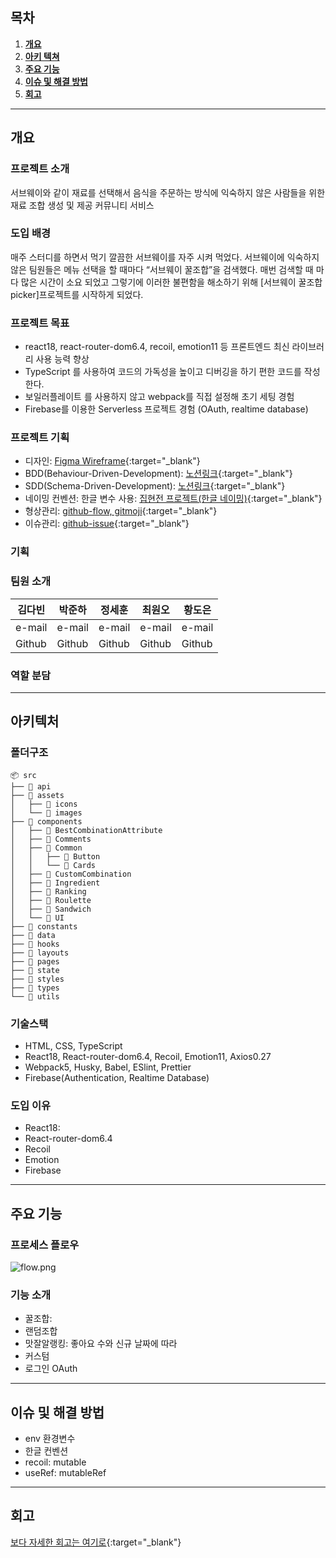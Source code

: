 ## 목차

1. [**개요**](#1)
2. [**아키 텍쳐**](#2)
3. [**주요 기능**](#3)
4. [**이슈 및 해결 방법**](#4)
5. [**회고**](#5)
   <br />

---

<div id="1"></div>

## 개요

### 프로젝트 소개

서브웨이와 같이 재료를 선택해서 음식을 주문하는 방식에 익숙하지 않은 사람들을 위한 재료 조합 생성 및 제공 커뮤니티 서비스

### 도입 배경

매주 스터디를 하면서 먹기 깔끔한 서브웨이를 자주 시켜 먹었다. 서브웨이에 익숙하지 않은 팀원들은 메뉴 선택을 할 때마다 “서브웨이 꿀조합”을 검색했다. 매번 검색할 때 마다 많은 시간이 소요 되었고 그렇기에 이러한 불편함을 해소하기 위해 [서브웨이 꿀조합 picker]프로젝트를 시작하게 되었다.

### 프로젝트 목표

- react18, react-router-dom6.4, recoil, emotion11 등 프론트엔드 최신 라이브러리 사용 능력 향상
- TypeScript 를 사용하여 코드의 가독성을 높이고 디버깅을 하기 편한 코드를 작성한다.
- 보일러플레이트 를 사용하지 않고 webpack를 직접 설정해 초기 세팅 경험
- Firebase를 이용한 Serverless 프로젝트 경험 (OAuth, realtime database)

### 프로젝트 기획

- 디자인: [Figma Wireframe](https://www.figma.com/file/eI2jrYfrVIDJlrbklrjJnN/Be-Real-FE-Dev?node-id=33%3A6&t=688n15HxUHCp3Dx8-0){:target="\_blank"}
- BDD(Behaviour-Driven-Development): [노션링크](https://www.notion.so/Tasks-BDD-32ee18c200aa42249f328571cc2394d7){:target="\_blank"}
- SDD(Schema-Driven-Development): [노션링크](https://www.notion.so/aaa724aa166c4c2b96392264fa700201){:target="\_blank"}
- 네이밍 컨벤션: 한글 변수 사용: [집현전 프로젝트(한글 네이밍)](https://www.notion.so/daaf58b9e2fa48048ff98c858253bfae){:target="\_blank"}
- 형상관리: [github-flow, gitmoji](https://absorbed-leek-405.notion.site/Git-Convention-f451556383d943789d64d7c55029872b){:target="\_blank"}
- 이슈관리: [github-issue](https://github.com/harseille/WhatSsub/issues){:target="\_blank"}

### 기획

### 팀원 소개

| 김다빈 | 박준하 | 정세훈 | 최원오 | 황도은 |
| ------ | ------ | ------ | ------ | ------ |
| e-mail | e-mail | e-mail | e-mail | e-mail |
| Github | Github | Github | Github | Github |

### 역할 분담

---

<div id="2"></div>

## 아키텍처

### 폴더구조

```
📦 src
├── 📂 api
├── 📂 assets
│   ├── 📂 icons
│   └── 📂 images
├── 📂 components
│   ├── 📂 BestCombinationAttribute
│   ├── 📂 Comments
│   ├── 📂 Common
│   │   ├── 📂 Button
│   │   └── 📂 Cards
│   ├── 📂 CustomCombination
│   ├── 📂 Ingredient
│   ├── 📂 Ranking
│   ├── 📂 Roulette
│   ├── 📂 Sandwich
│   └── 📂 UI
├── 📂 constants
├── 📂 data
├── 📂 hooks
├── 📂 layouts
├── 📂 pages
├── 📂 state
├── 📂 styles
├── 📂 types
└── 📂 utils
```

### 기술스택

- HTML, CSS, TypeScript
- React18, React-router-dom6.4, Recoil, Emotion11, Axios0.27
- Webpack5, Husky, Babel, ESlint, Prettier
- Firebase(Authentication, Realtime Database)

### 도입 이유

- React18:
- React-router-dom6.4
- Recoil
- Emotion
- Firebase

---

<div id="3"></div>

## 주요 기능

### 프로세스 플로우

![flow.png](https://www.notion.so/image/https%3A%2F%2Fs3-us-west-2.amazonaws.com%2Fsecure.notion-static.com%2F3a1e7735-d2c8-4cd0-b9ab-9b46c8f995fb%2Fflow.png?table=block&id=699f0a99-6f20-42a2-8763-8bc43709a416&spaceId=a2ac351c-251d-4c62-86bd-40e368d410a5&width=2000&userId=1c23a479-d6dc-4c17-a240-67408e56fb9b&cache=v2)

### 기능 소개

- 꿀조합:
- 랜덤조합
- 맛잘알랭킹: 좋아요 수와 신규 날짜에 따라
- 커스텀
- 로그인 OAuth

---

<div id="4"></div>

## 이슈 및 해결 방법

- env 환경변수
- 한글 컨벤션
- recoil: mutable
- useRef: mutableRef

---

<div id="5"></div>

## 회고

[보다 자세한 회고는 여기로](https://www.notion.so/69cf2d64c62749808891a83a552d4528){:target="\_blank"}
